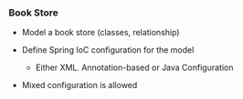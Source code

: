 ### Book Store



- Model a book store (classes, relationship) 

- Define Spring IoC configuration for the model

  * Either XML. Annotation-based or Java Configuration
 
 * Mixed configuration is allowed